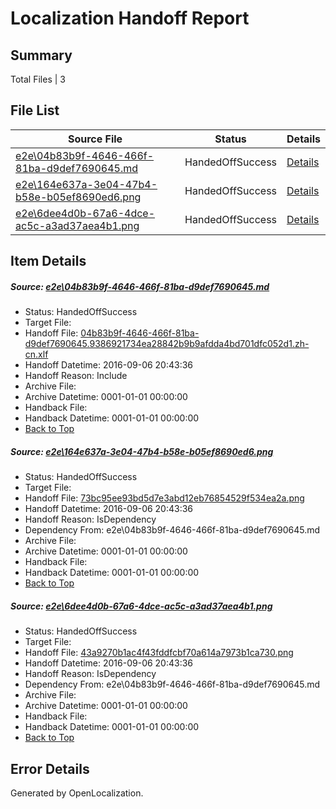 # <a name='report-top'></a> Localization Handoff Report

## Summary
 Total Files | 3

## File List
 Source File | Status | Details 
 ----------- | ------ | ------- 
 [e2e\04b83b9f-4646-466f-81ba-d9def7690645.md](https://github.com/OpenLocalizationTestOrg/ol-test0/blob/5d2956f6a4ee03e87ff5344e9eeaca196d5e6b26/e2e/04b83b9f-4646-466f-81ba-d9def7690645.md) | HandedOffSuccess | [Details](#fc98b2e9d9aa9217687335801a3923861c43c2911)
 [e2e\164e637a-3e04-47b4-b58e-b05ef8690ed6.png](https://github.com/OpenLocalizationTestOrg/ol-test0/blob/5d2956f6a4ee03e87ff5344e9eeaca196d5e6b26/e2e/164e637a-3e04-47b4-b58e-b05ef8690ed6.png) | HandedOffSuccess | [Details](#73bc95ee93bd5d7e3abd12eb76854529f534ea2a2)
 [e2e\6dee4d0b-67a6-4dce-ac5c-a3ad37aea4b1.png](https://github.com/OpenLocalizationTestOrg/ol-test0/blob/5d2956f6a4ee03e87ff5344e9eeaca196d5e6b26/e2e/6dee4d0b-67a6-4dce-ac5c-a3ad37aea4b1.png) | HandedOffSuccess | [Details](#43a9270b1ac4f43fddfcbf70a614a7973b1ca7303)

## Item Details
##### <a name='fc98b2e9d9aa9217687335801a3923861c43c2911'></a> Source: [e2e\04b83b9f-4646-466f-81ba-d9def7690645.md](https://github.com/OpenLocalizationTestOrg/ol-test0/blob/5d2956f6a4ee03e87ff5344e9eeaca196d5e6b26/e2e/04b83b9f-4646-466f-81ba-d9def7690645.md)
* Status: HandedOffSuccess
* Target File: 
* Handoff File: [04b83b9f-4646-466f-81ba-d9def7690645.9386921734ea28842b9b9afdda4bd701dfc052d1.zh-cn.xlf](https://github.com/OpenLocalizationTestOrg/ol-test0-handoff/blob/298d8b9796e55da7a0ea74f56eab7c02104d480e/ol-handoff/OpenLocalizationTestOrg/ol-test0-zhcn/ci/ht/04b83b9f-4646-466f-81ba-d9def7690645.9386921734ea28842b9b9afdda4bd701dfc052d1.zh-cn.xlf)
* Handoff Datetime: 2016-09-06 20:43:36
* Handoff Reason: Include
* Archive File: 
* Archive Datetime: 0001-01-01 00:00:00
* Handback File: 
* Handback Datetime: 0001-01-01 00:00:00
* [Back to Top](#report-top)

##### <a name='73bc95ee93bd5d7e3abd12eb76854529f534ea2a2'></a> Source: [e2e\164e637a-3e04-47b4-b58e-b05ef8690ed6.png](https://github.com/OpenLocalizationTestOrg/ol-test0/blob/5d2956f6a4ee03e87ff5344e9eeaca196d5e6b26/e2e/164e637a-3e04-47b4-b58e-b05ef8690ed6.png)
* Status: HandedOffSuccess
* Target File: 
* Handoff File: [73bc95ee93bd5d7e3abd12eb76854529f534ea2a.png](https://github.com/OpenLocalizationTestOrg/ol-test0-handoff/blob/298d8b9796e55da7a0ea74f56eab7c02104d480e/ol-handoff/OpenLocalizationTestOrg/ol-test0-zhcn/ci/ht/73bc95ee93bd5d7e3abd12eb76854529f534ea2a.png)
* Handoff Datetime: 2016-09-06 20:43:36
* Handoff Reason: IsDependency
* Dependency From: e2e\04b83b9f-4646-466f-81ba-d9def7690645.md
* Archive File: 
* Archive Datetime: 0001-01-01 00:00:00
* Handback File: 
* Handback Datetime: 0001-01-01 00:00:00
* [Back to Top](#report-top)

##### <a name='43a9270b1ac4f43fddfcbf70a614a7973b1ca7303'></a> Source: [e2e\6dee4d0b-67a6-4dce-ac5c-a3ad37aea4b1.png](https://github.com/OpenLocalizationTestOrg/ol-test0/blob/5d2956f6a4ee03e87ff5344e9eeaca196d5e6b26/e2e/6dee4d0b-67a6-4dce-ac5c-a3ad37aea4b1.png)
* Status: HandedOffSuccess
* Target File: 
* Handoff File: [43a9270b1ac4f43fddfcbf70a614a7973b1ca730.png](https://github.com/OpenLocalizationTestOrg/ol-test0-handoff/blob/298d8b9796e55da7a0ea74f56eab7c02104d480e/ol-handoff/OpenLocalizationTestOrg/ol-test0-zhcn/ci/ht/43a9270b1ac4f43fddfcbf70a614a7973b1ca730.png)
* Handoff Datetime: 2016-09-06 20:43:36
* Handoff Reason: IsDependency
* Dependency From: e2e\04b83b9f-4646-466f-81ba-d9def7690645.md
* Archive File: 
* Archive Datetime: 0001-01-01 00:00:00
* Handback File: 
* Handback Datetime: 0001-01-01 00:00:00
* [Back to Top](#report-top)


## Error Details

Generated by OpenLocalization.
